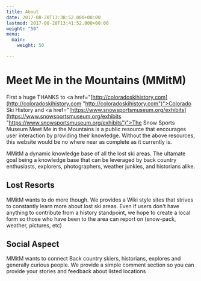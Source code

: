 ```yaml
---
title: About
date: 2017-08-20T13:38:52.000+00:00
lastmod: 2017-08-28T13:41:52.000+00:00
weight: "50"
menu:
  main:
    weight: 50

---
```

# Meet Me in the Mountains (MMitM)

First a huge THANKS to <a href="[http://coloradoskihistory.com](http://coloradoskihistory.com "http://coloradoskihistory.com")">Colorado Ski History</a> and <a href="[https://www.snowsportsmuseum.org/exhibits](https://www.snowsportsmuseum.org/exhibits "https://www.snowsportsmuseum.org/exhibits")">The Snow Sports Museum</a> Meet Me in the Mountains is a public resource that encourages user interaction by providing their knowledge.  Without the above resources, this website would be no where near as complete as it currently is.  

MMitM a dynamic knowledge base of all the lost ski areas.  The ultamate goal being a knowledge base that can be leveraged by back country enthusiasts, explorers, photographers, weather junkies, and historians alike.

## Lost Resorts

MMitM wants to do more though.  We provides a Wiki style sites that strives to constantly learn more about lost ski areas.  Even if users don't have anything to contribute from a history standpoint, we hope to create a local form so those who have been to the area can report on (snow-pack, weather, pictures, etc)

## Social Aspect

MMitM wants to connect Back country skiers, historians, explores and generally curious people.  We provide a simple comment section so you can provide your stories and feedback about listed locations